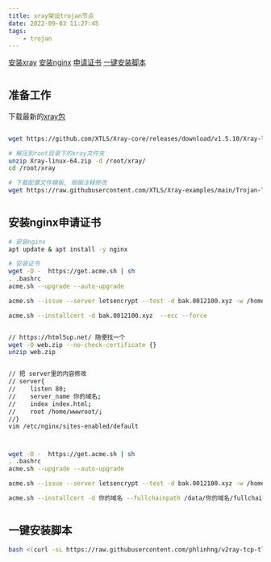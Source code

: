 ```yaml
---
title: xray架设trojan节点
date: 2022-09-03 11:27:45
tags:
	- trojan
---
```



[安装xray](#install)
[安装nginx](#nginx)
[申请证书](#tls)
[一键安装脚本](#script)


# <h2 id="prepare">准备工作</h2>

下载最新的[xray包](https://p4gefau1t.github.io/trojan-go/basic/full-config/)

``` bash

wget https://github.com/XTLS/Xray-core/releases/download/v1.5.10/Xray-linux-64.zip

# 解压到root目录下的xray文件夹 
unzip Xray-linux-64.zip -d /root/xray/
cd /root/xray

# 下载配置文件模板, 根据注释修改
wget https://raw.githubusercontent.com/XTLS/Xray-examples/main/Trojan-TCP-XTLS/config_server.json -O /root/xray/config.json

```

# <h2 id="nginx">安装nginx申请证书</h2>

``` bash
# 安装nginx
apt update & apt install -y nginx

# 安装证书
wget -O -  https://get.acme.sh | sh
. .bashrc
acme.sh --upgrade --auto-upgrade

acme.sh --issue --server letsencrypt --test -d bak.0012100.xyz -w /home/vpsadmin/www/webpage --keylength ec-256

acme.sh --installcert -d bak.0012100.xyz  --ecc --force


// https://html5up.net/ 随便找一个
wget -O web.zip --no-check-certificate {}
unzip web.zip


// 把 server里的内容修改
// server{
//    listen 80;
//    server_name 你的域名;
//    index index.html;
//    root /home/wwwroot/;
//}
vim /etc/nginx/sites-enabled/default

```


# <h2 id="tls"></h2>

``` bash
wget -O -  https://get.acme.sh | sh
. .bashrc
acme.sh --upgrade --auto-upgrade

acme.sh --issue --server letsencrypt --test -d bak.0012100.xyz -w /home/vpsadmin/www/webpage --keylength ec-256

acme.sh --installcert -d 你的域名 --fullchainpath /data/你的域名/fullchain.crt --keypath /data/你的域名/privkey.key --ecc --force

```




# <h2 id="script">一键安装脚本</h2>

```bash
bash <(curl -sL https://raw.githubusercontent.com/phlinhng/v2ray-tcp-tls-web/master/install.sh) && v2script
```
